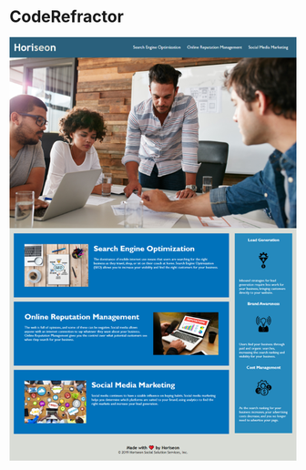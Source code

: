 # CodeRefractor

![Horiseon Webpage Screenshot](https://github.com/dspark8916/CodeRefractor/blob/main/assets/images/Homework_CodeRefractor_index.html.png)